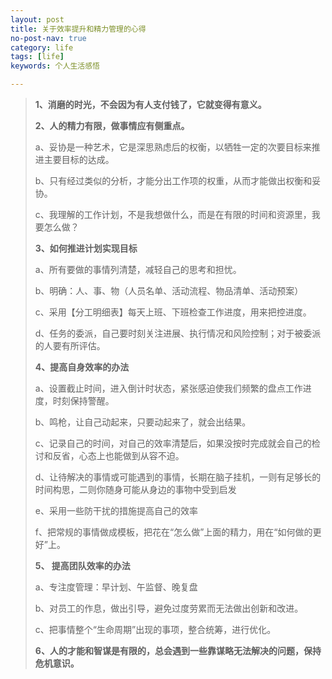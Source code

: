 ```yaml
---
layout: post
title: 关于效率提升和精力管理的心得
no-post-nav: true
category: life
tags: [life]
keywords: 个人生活感悟

---
```



> **1、消磨的时光，不会因为有人支付钱了，它就变得有意义。**
> 
> **2、人的精力有限，做事情应有侧重点。**
> 
> a、妥协是一种艺术，它是深思熟虑后的权衡，以牺牲一定的次要目标来推进主要目标的达成。
> 
> b、只有经过类似的分析，才能分出工作项的权重，从而才能做出权衡和妥协。
> 
> c、我理解的工作计划，不是我想做什么，而是在有限的时间和资源里，我要怎么做？
> 
> **3、如何推进计划实现目标**
> 
> a、所有要做的事情列清楚，减轻自己的思考和担忧。
> 
> b、明确：人、事、物（人员名单、活动流程、物品清单、活动预案）
> 
> c、采用【分工明细表】每天上班、下班检查工作进度，用来把控进度。
> 
> d、任务的委派，自己要时刻关注进展、执行情况和风险控制；对于被委派的人要有所评估。
> 
> **4、提高自身效率的办法**
> 
> a、设置截止时间，进入倒计时状态，紧张感迫使我们频繁的盘点工作进度，时刻保持警醒。
> 
> b、鸣枪，让自己动起来，只要动起来了，就会出结果。
> 
> c、记录自己的时间，对自己的效率清楚后，如果没按时完成就会自己的检讨和反省，心态上也能做到从容不迫。
> 
> d、让待解决的事情或可能遇到的事情，长期在脑子挂机，一则有足够长的时间构思，二则你随身可能从身边的事物中受到启发
> 
> e、采用一些防干扰的措施提高自己的效率
> 
> f、把常规的事情做成模板，把花在“怎么做”上面的精力，用在“如何做的更好”上。
> 
> **5、 提高团队效率的办法**
> 
> a、专注度管理：早计划、午监督、晚复盘
> 
> b、对员工的作息，做出引导，避免过度劳累而无法做出创新和改进。
> 
> c、把事情整个“生命周期”出现的事项，整合统筹，进行优化。
> 
> **6、人的才能和智谋是有限的，总会遇到一些靠谋略无法解决的问题，保持危机意识。**

